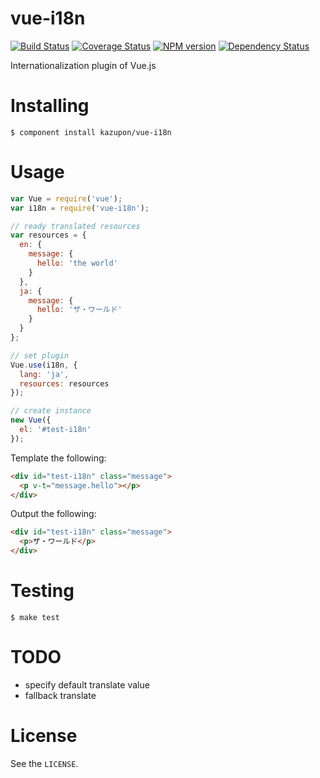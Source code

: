 # vue-i18n

[![Build Status](https://travis-ci.org/kazupon/vue-i18n.svg?branch=master)](https://travis-ci.org/kazupon/vue-i18n) [![Coverage Status](https://coveralls.io/repos/kazupon/vue-i18n/badge.png)](https://coveralls.io/r/kazupon/vue-i18n) [![NPM version](https://badge.fury.io/js/vue-i18n.svg)](http://badge.fury.io/js/vue-i18n) [![Dependency Status](https://david-dm.org/kazupon/vue-i18n.svg)](https://david-dm.org/kazupon/vue-i18n) 

Internationalization plugin of Vue.js


# Installing

```shell
$ component install kazupon/vue-i18n
```


# Usage

```js
var Vue = require('vue');
var i18n = require('vue-i18n');

// ready translated resources
var resources = {
  en: {
    message: {
      hello: 'the world'
    }
  },
  ja: {
    message: {
      hello: 'ザ・ワールド'
    }
  }
};

// set plugin
Vue.use(i18n, {
  lang: 'ja',
  resources: resources 
});

// create instance
new Vue({
  el: '#test-i18n'
});
```

Template the following:

```html
<div id="test-i18n" class="message">
  <p v-t="message.hello"></p>
</div>
```

Output the following:

```html
<div id="test-i18n" class="message">
  <p>ザ・ワールド</p>
</div>
```


# Testing

```shell
$ make test
```


# TODO
- specify default translate value
- fallback translate


# License

See the `LICENSE`.
